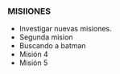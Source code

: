 ### MISIIONES

* Investigar nuevas misiones.
* Segunda mision
* Buscando a batman
* Misión 4
* Misión 5
